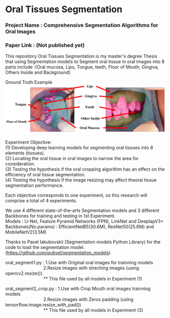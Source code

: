 # Oral Tissues Segmentation
### Project Name : Comprehensive Segmentation Algorithms for Oral Images 
### Paper Link : (Not published yet)
This repository Oral Tissues Segmentation is my master's degree Thesis that using Segmentation models to Segment oral tissue in oral images into 8 parts include :(Oral mucosa, Lips, Tongue, teeth, Floor of Mouth, Gingiva, Others Inside and Background)


Ground Truth Example 
![alt text](https://github.com/EWjame/Oral_Tissue_Segmentation/blob/main/images/ground%20truth.png)

Experiment Objective: </br>
(1) Developing deep learning models for segmenting oral tissues into 8 elements (tissues). </br>
(2) Locating the oral tissue in oral images to narrow the area for consideration. </br>
(3) Testing the hypothesis if the oral cropping algorithm has an effect on the efficiency of oral tissue segmentation. </br>
(4) Testing the hypothesis if the image resizing may affect theoral tissue segmentation performance. </br>

Each objective corresponds to one experiment, so this research will comprise a total of 4 experiments.

We use 4 different state-of-the-arts Segmentation models and 3 different Backbones for training and testing in 1st Experiment. </br>
Models : U-Net, Feature Pyramid Networks (FPN), LinkNet and DeeplapV3+ </br>
Backbones(No.params) : EfficientNetB5(30.6M), ResNet50(25.6M) and MobileNetV2(3.5M)

Thanks to Pavel Iakubovskii (Segmentation models Python Library) for the code to load the segmentation model. (https://github.com/qubvel/segmentation_models)


oral_segment1.py : 1.Use with Original oral images for trainning models </br>
&emsp;&emsp;&emsp;&emsp;&emsp;&emsp;&emsp;&emsp;&nbsp;&nbsp;2.Resize images with streching images (using opencv2.resize()) </br>
&emsp;&emsp;&emsp;&emsp;&emsp;&emsp;&emsp;&emsp;&nbsp;&nbsp;** This file used by all models in Experiment (1)

oral_segment2_crop.py : 1.Use with Crop Mouth oral images trainning models </br>
&emsp;&emsp;&emsp;&emsp;&emsp;&emsp;&emsp;&emsp;&nbsp;&nbsp;2.Resize images with Zeros padding (using tensorflow.image.resize_with_pad()) </br>
&emsp;&emsp;&emsp;&emsp;&emsp;&emsp;&emsp;&emsp;&nbsp;&nbsp;** This file used by all models in Experiment (3)


